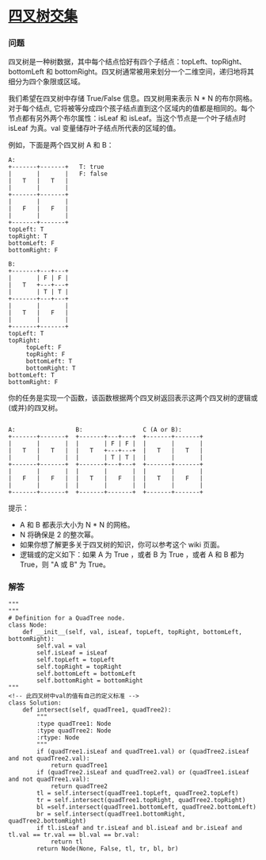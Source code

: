 # [四叉树交集](https://leetcode-cn.com/problems/quad-tree-intersection)

### 问题

四叉树是一种树数据，其中每个结点恰好有四个子结点：topLeft、topRight、bottomLeft 和 bottomRight。四叉树通常被用来划分一个二维空间，递归地将其细分为四个象限或区域。

我们希望在四叉树中存储 True/False 信息。四叉树用来表示 N * N 的布尔网格。对于每个结点, 它将被等分成四个孩子结点直到这个区域内的值都是相同的。每个节点都有另外两个布尔属性：isLeaf 和 isLeaf。当这个节点是一个叶子结点时 isLeaf 为真。val 变量储存叶子结点所代表的区域的值。

例如，下面是两个四叉树 A 和 B：

```
A:
+-------+-------+   T: true
|       |       |   F: false
|   T   |   T   |
|       |       |
+-------+-------+
|       |       |
|   F   |   F   |
|       |       |
+-------+-------+
topLeft: T
topRight: T
bottomLeft: F
bottomRight: F

B:
+-------+---+---+
|       | F | F |
|   T   +---+---+
|       | T | T |
+-------+---+---+
|       |       |
|   T   |   F   |
|       |       |
+-------+-------+
topLeft: T
topRight:
     topLeft: F
     topRight: F
     bottomLeft: T
     bottomRight: T
bottomLeft: T
bottomRight: F
```


你的任务是实现一个函数，该函数根据两个四叉树返回表示这两个四叉树的逻辑或(或并)的四叉树。
```

A:                 B:                 C (A or B):
+-------+-------+  +-------+---+---+  +-------+-------+
|       |       |  |       | F | F |  |       |       |
|   T   |   T   |  |   T   +---+---+  |   T   |   T   |
|       |       |  |       | T | T |  |       |       |
+-------+-------+  +-------+---+---+  +-------+-------+
|       |       |  |       |       |  |       |       |
|   F   |   F   |  |   T   |   F   |  |   T   |   F   |
|       |       |  |       |       |  |       |       |
+-------+-------+  +-------+-------+  +-------+-------+
```


提示：

* A 和 B 都表示大小为 N * N 的网格。
* N 将确保是 2 的整次幂。
* 如果你想了解更多关于四叉树的知识，你可以参考这个 wiki 页面。
* 逻辑或的定义如下：如果 A 为 True ，或者 B 为 True ，或者 A 和 B 都为 True，则 "A 或 B" 为 True。

### 解答

```
"""
"""
# Definition for a QuadTree node.
class Node:
    def __init__(self, val, isLeaf, topLeft, topRight, bottomLeft, bottomRight):
        self.val = val
        self.isLeaf = isLeaf
        self.topLeft = topLeft
        self.topRight = topRight
        self.bottomLeft = bottomLeft
        self.bottomRight = bottomRight
"""
<!-- 此四叉树中val的值有自己的定义标准 -->
class Solution:
    def intersect(self, quadTree1, quadTree2):
        """
        :type quadTree1: Node
        :type quadTree2: Node
        :rtype: Node
        """
        if (quadTree1.isLeaf and quadTree1.val) or (quadTree2.isLeaf and not quadTree2.val):
            return quadTree1
        if (quadTree2.isLeaf and quadTree2.val) or (quadTree1.isLeaf and not quadTree1.val):
            return quadTree2
        tl = self.intersect(quadTree1.topLeft, quadTree2.topLeft)
        tr = self.intersect(quadTree1.topRight, quadTree2.topRight)
        bl =self.intersect(quadTree1.bottomLeft, quadTree2.bottomLeft)
        br = self.intersect(quadTree1.bottomRight, quadTree2.bottomRight)
        if tl.isLeaf and tr.isLeaf and bl.isLeaf and br.isLeaf and tl.val == tr.val == bl.val == br.val:
            return tl
        return Node(None, False, tl, tr, bl, br)
```